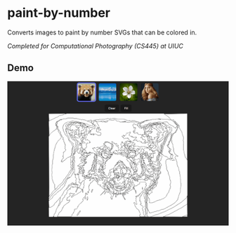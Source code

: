 # paint-by-number

Converts images to paint by number SVGs that can be colored in.

_Completed for Computational Photography (CS445) at UIUC_

## Demo

![demo.gif](demo.gif)

